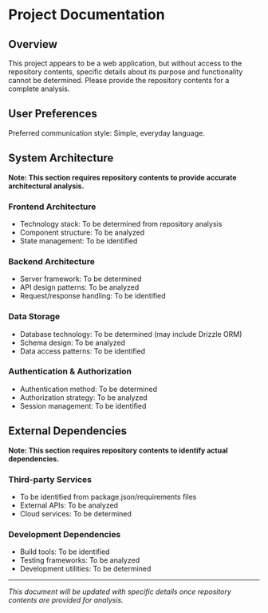 # Project Documentation

## Overview

This project appears to be a web application, but without access to the repository contents, specific details about its purpose and functionality cannot be determined. Please provide the repository contents for a complete analysis.

## User Preferences

Preferred communication style: Simple, everyday language.

## System Architecture

**Note: This section requires repository contents to provide accurate architectural analysis.**

### Frontend Architecture
- Technology stack: To be determined from repository analysis
- Component structure: To be analyzed
- State management: To be identified

### Backend Architecture
- Server framework: To be determined
- API design patterns: To be analyzed
- Request/response handling: To be identified

### Data Storage
- Database technology: To be determined (may include Drizzle ORM)
- Schema design: To be analyzed
- Data access patterns: To be identified

### Authentication & Authorization
- Authentication method: To be determined
- Authorization strategy: To be analyzed
- Session management: To be identified

## External Dependencies

**Note: This section requires repository contents to identify actual dependencies.**

### Third-party Services
- To be identified from package.json/requirements files
- External APIs: To be analyzed
- Cloud services: To be determined

### Development Dependencies
- Build tools: To be identified
- Testing frameworks: To be analyzed
- Development utilities: To be determined

---

*This document will be updated with specific details once repository contents are provided for analysis.*